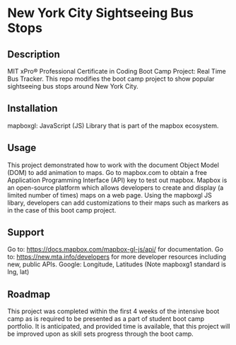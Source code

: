 # **New York City Sightseeing Bus Stops**
## Description
MIT xPro® Professional Certificate in Coding Boot Camp Project: Real Time Bus Tracker. This repo modifies the boot camp project to show popular sightseeing bus stops around New York City.

## Installation
mapboxgl: JavaScript (JS) Library that is part of the mapbox ecosystem. 

## Usage
This project demonstrated how to work with the document Object Model (DOM) to add animation to maps. Go to mapbox.com to obtain a free Application Programming Interface (API) key to test out mapbox. Mapbox is an open-source platform which allows developers to create and display (a limited number of times) maps on a web page. Using the mapboxgl JS libary, developers can add customizations to their maps such as markers as in the case of this boot camp project.

## Support
Go to: https://docs.mapbox.com/mapbox-gl-js/api/ for documentation.
Go to: https://new.mta.info/developers for more developer resources including new, public APIs.
Google: Longitude, Latitudes (Note mapboxg1 standard is lng, lat)

## Roadmap
This project was completed within the first 4 weeks of the intensive boot camp as is required to be presented as a part of student boot camp portfolio. It is anticipated, and provided time is available, that this project will be improved upon as skill sets progress through the boot camp.  
